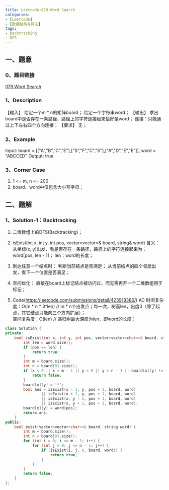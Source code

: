 ```yaml
---
title: Leetcode-079.Word Search
categories: 
- [Leetcode]
- [数据结构与算法]
tags: 
- Backtracking
- DFS
---
```


## 一、题意

### 0、题目链接
[079.Word Search](https://leetcode.com/problems/word-search/)

### 1、Description
【输入】
给定一个m * n的矩阵board；
给定一个字符串word；
【输出】
求出board中是否存在一条路径，路径上的字符连接起来恰好是word；
连接：只能通过上下左右四个方向连接；
【要求】
无；

### 2、Example
Input: board = [["A","B","C","E"],["S","F","C","S"],["A","D","E","E"]], word = "ABCCED"
Output: true

<!-- more -->

### 3、Corner Case
1. 1 <= m, n <= 200
2. board、word中仅包含大小写字母；

## 二、题解

### 1、Solution-1：Backtracking
1. 二维数组上的DFS(Backtracking)；

2. isExist(int x, int y, int pos, vector<vector<char>>& board, string& word)
含义：从坐标(x, y)出发，看是否存在一条路径，路径上的字符连接起来为：word[pos, len - 1]；
len：word的长度；

3. 到达任意一个结点时：
判断当前结点是否满足；
从当前结点的四个邻居出发，看下一个位置是否满足；

4. 空间优化：
直接在board上标记结点被访问过，而无需再开一个二维数组用于标记；

5. Code(https://leetcode.com/submissions/detail/423918386/)
AC
时间复杂度：O(m * n * 3^len) // m * n个出发点；每一次，树高len，出度3（除了起点，其它结点只能向三个方向扩展）；  
空间复杂度：O(len) // 递归树最大深度为len，即word的长度；
```C++
class Solution {
private:
    bool isExist(int x, int y, int pos, vector<vector<char>>& board, string& word) {
        int len = word.size();
        if (pos == len) {
            return true;
        }
        int m = board.size();
        int n = board[0].size();
        if (x < 0 || x > m - 1 || y < 0 || y > n - 1 || board[x][y] != word[pos]) {
            return false;
        }
        board[x][y] = '*';
        bool ans = isExist(x - 1, y, pos + 1, board, word) 
                || isExist(x + 1, y, pos + 1, board, word)
                || isExist(x, y - 1, pos + 1, board, word)
                || isExist(x, y + 1, pos + 1, board, word);
        board[x][y] = word[pos];
        return ans;
    }
public:
    bool exist(vector<vector<char>>& board, string word) {
        int m = board.size();
        int n = board[0].size();
        for (int i = 0; i <= m - 1; i++) {
            for (int j = 0; j <= n - 1; j++) {
                if (isExist(i, j, 0, board, word)) {
                    return true;
                }
            }
        }
        return false;
    }
};
```